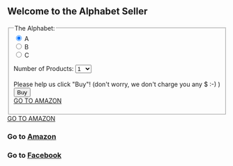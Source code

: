 ## Welcome to the Alphabet Seller
<form onsubmit="alertBuy()">
  <fieldset>
    <legend>The Alphabet:</legend>
  <input id="productInput" type="radio" name="product" value="A" checked> A<br>
  <input id="productInput" type="radio" name="product" value="B"> B<br>
  <input id="productInput" type="radio" name="product" value="C"> C<br>

  Number of Products:
  <select id="numSelect" name="num">
    <option value="1">1</option>
    <option value="2">2</option>
    <option value="3">3</option>
    <option value="4">4</option>
    <option value="5">5</option>
    <option value="6">6</option>
    <option value="7">7</option>
    <option value="8">8</option>
    <option value="9">9</option>
    <option value="10">10</option>
  </select><br><br>
  <img height="1" width="1" border="0" alt="" style="display:none" referrerpolicy="no-referrer" src="https://www.facebook.com/tr/?id=547145892064117&amp;ev=PageView&amp;zscript=1&amp;dl=https://www.zillow.com/&amp;fbc=fb.1.1605312356734.IwAR1lwr4RtDuE76YdwBO0vN1lPDdmqUVm0zjl7fcGOl2jQRSdmaN_sKPZeaw">
  <img height="1" width="1" border="0" alt="" style="display:none" src="https://www.facebook.com/tr?id=457455708017306&ev=AddToCart&noscript=1&cd[content_type]=product&cd[currency]=USD&cd[content_ids]=[%27%27]">
  Please help us click "Buy"! (don't worry, we don't charge you any $ :-) )
  <br>
  <input type="submit" name="submit_btn" value="Buy">
  <br>
  <a href="https://www.amazon.com" addestination="https://www.amazon.com" adcampaignid="55"> GO TO AMAZON </a>
  </fieldset>
  <a href="https://www.amazon.com" adcampaignid="55"> GO TO AMAZON </a>
</form>

### Go to [Amazon](https://www.amazon.com)

### Go to [Facebook](https://www.facebook.com)

<script src="script.js"></script>
<script src="https://connect.facebook.net/signals/config/144682222847096?v=next&amp;r=canary" async=""></script>
<script>
  !function(f,b,e,v,n,t,s){if(f.fbq)return;n=f.fbq=function(){n.callMethod?
n.callMethod.apply(n,arguments):n.queue.push(arguments)};if(!f._fbq)f._fbq=n;
n.push=n;n.loaded=!0;n.version="2.0";n.queue=[];t=b.createElement(e);t.async=!0;
t.src=v;s=b.getElementsByTagName(e)[0];s.parentNode.insertBefore(t,s)}(window,
document,"script","https://connect.facebook.net/en_US/fbevents.js?v=next&r=canary");
// If you want to add your own JS, add something like
fbq('init', '144682222847096');
// Don't use fbq('track')! You might interfere with other people's pixels as you browse the web. Instead,
// if you need to experiment with pixel fires, use fbq('trackSingle', '1962619450647008', 'PageView');
fbq('trackSingle', '144682222847096', 'PageView');
</script>
